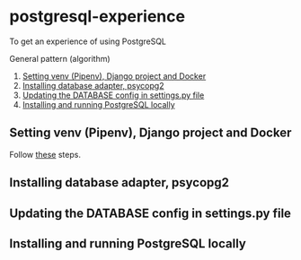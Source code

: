 # postgresql-experience
To get an experience of using PostgreSQL

General pattern (algorithm)
1. [Setting venv (Pipenv), Django project and Docker](#setting-venv-(pipenv)-django-project-and-docker)
2. [Installing database adapter, psycopg2](installing-database-adapter-psycopg2)
3. [Updating the DATABASE config in settings.py file](updating-the-database-config-in-settings.py-file)
4. [Installing and running PostgreSQL locally](installing-and-running-postgresql-locally)

## Setting venv (Pipenv), Django project and Docker
Follow [these](https://github.com/bekzodbuyukov/docker-experience) steps.

## Installing database adapter, psycopg2

## Updating the DATABASE config in settings.py file

## Installing and running PostgreSQL locally
